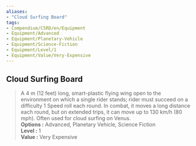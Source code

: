 ```yaml
---
aliases:
- "Cloud Surfing Board"
tags:
- Compendium/CSRD/en/Equipment
- Equipment/Advanced
- Equipment/Planetary-Vehicle
- Equipment/Science-Fiction
- Equipment/Level/1
- Equipment/Value/Very-Expensive
---
```


  
## Cloud Surfing Board  
  
>A 4 m (12 feet) long, smart-plastic flying wing open to the environment on which a single rider stands; rider must succeed on a difficulty 1 Speed roll each round. In combat, it moves a long distance each round, but on extended trips, it can move up to 130 km/h (80 mph). Often used for cloud surfing on Venus.  
> **Options :** Advanced, Planetary Vehicle, Science Fiction  
> **Level :** 1  
> **Value :** Very Expensive